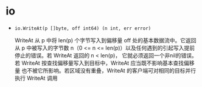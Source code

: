 # io


<!-- vim-markdown-toc GFM -->

<!-- vim-markdown-toc -->

- `io.WriteAt(p []byte, off int64) (n int, err error)`

  WriteAt 从 p 中将 len(p) 个字节写入到偏移量 off 处的基本数据流中。它返回从 p 中被写入的字节数
  n（0 <= n <= len(p)）以及任何遇到的引起写入提前停止的错误。若 WriteAt 返回的 n < len(p)，
  它就必须返回一个非nil的错误。若 WriteAt 按查找偏移量写入到目标中，WriteAt 应当既不影响基本查找偏移量
  也不被它所影响。若区域没有重叠，WriteAt 的客户端可对相同的目标并行执行 WriteAt 调用

